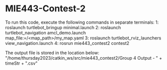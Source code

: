 # MIE443-Contest-2
To run this code, execute the following commands in separate terminals:
1: roslaunch turtlebot_bringup minimal.launch
2: roslaunch turtlebot_navigation amcl_demo.launch map_file:=/<map_path>/my_map.yaml
3: roslaunch turtlebot_rviz_launchers view_navigation.launch
4: rosrun mie443_contest2 contest2

The output file is stored in the location below:
"/home/thursday2023/catkin_ws/src/mie443_contest2/Group 4 Output - " + timeStr + ".csv" 

